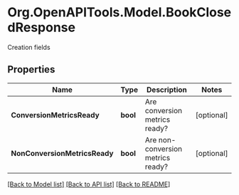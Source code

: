 # Org.OpenAPITools.Model.BookClosedResponse
Creation fields

## Properties

Name | Type | Description | Notes
------------ | ------------- | ------------- | -------------
**ConversionMetricsReady** | **bool** | Are conversion metrics ready? | [optional] 
**NonConversionMetricsReady** | **bool** | Are non-conversion metrics ready? | [optional] 

[[Back to Model list]](../README.md#documentation-for-models) [[Back to API list]](../README.md#documentation-for-api-endpoints) [[Back to README]](../README.md)

